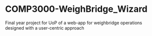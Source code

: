 # COMP3000-WeighBridge_Wizard
Final year project for UoP of a web-app for weighbridge operations designed with a user-centric approach
